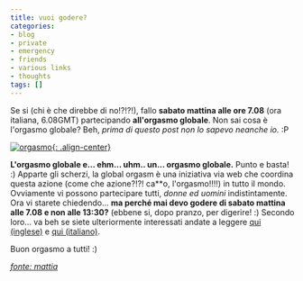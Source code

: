 ```yaml
---
title: vuoi godere?
categories:
- blog
- private
- emergency
- friends
- various links
- thoughts
tags: []
---
```

Se si (chi è che direbbe di no!?!?!), fallo **sabato mattina alle ore 7.08**
(ora italiana, 6.08GMT) partecipando **all'orgasmo globale**. Non sai cosa è
l'orgasmo globale? Beh, _prima di questo post non lo sapevo neanche io._ :P

[![orgasmo]({{site.url}}/images/logo_horizontalpeace.jpg){: .align-center}]({{site.url}}/images/logo_horizontalpeace.jpg "orgasmo" )

**L'orgasmo globale e... ehm... uhm.. un... orgasmo globale.** Punto e basta! :) Apparte gli scherzi, la global orgasm è una iniziativa via web che coordina questa azione (come che azione?!?! ca\*\*o, l'orgasmo!!!!) in tutto il mondo. Ovviamente vi possono partecipare tutti, _donne ed uomini_ indistintamente. Ora vi starete chiedendo... **ma perché mai devo godere di sabato mattina alle 7.08 e non alle 13:30?** (ebbene si, dopo pranzo, per digerire! :) Secondo loro... va beh se siete ulteriormente interessati andate a leggere [qui (inglese)](http://www.globalorgasm.org/ "http://www.globalorgasm.org/" ) e [qui (italiano)](http://punto-informatico.it/p.aspx?i=2146967 "http://punto-informatico.it/p.aspx?i=2146967" ).

  
Buon orgasmo a tutti! :)

[_fonte: mattia_](http://mattyfivestars.blogspot.com/2007/12/life-and-peace.html "http://mattyfivestars.blogspot.com/2007/12/life-and-peace.html" )

